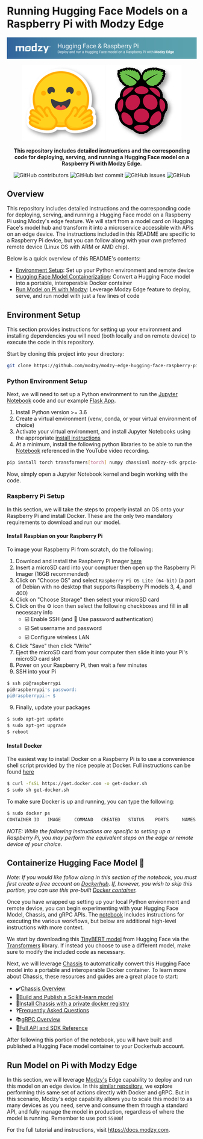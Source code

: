 # Running Hugging Face Models on a Raspberry Pi with Modzy Edge

![Modzy Logo](./images/banner-modzy.png)

<div align="center">

![Hugging Face Logo](./flask-app/app/static/images/hf-logo.png)
![Raspberry Pi Logo](./flask-app/app/static/images/rp.png)

**This repository includes detailed instructions and the corresponding code for deploying, serving, and running a Hugging Face model on a Raspberry Pi with Modzy Edge.**

![GitHub contributors](https://img.shields.io/github/contributors/modzy/modzy-edge-hugging-face-raspberry-pi?logo=GitHub&style=flat)
![GitHub last commit](https://img.shields.io/github/last-commit/modzy/modzy-edge-hugging-face-raspberry-pi?logo=GitHub&style=flat)
![GitHub issues](https://img.shields.io/github/issues-raw/modzy/modzy-edge-hugging-face-raspberry-pi?logo=github&style=flat)
![GitHub](https://img.shields.io/github/license/modzy/modzy-edge-hugging-face-raspberry-pi?logo=apache&style=flat)

</div>

## Overview

This repository includes detailed instructions and the corresponding code for deploying, serving, and running a Hugging Face model on a Raspberry Pi using Modzy's edge feature. We will start from a model card on Hugging Face's model hub and transform it into a microservice accessible with APIs on an edge device. The instructions included in this README are specific to a Raspberry Pi device, but you can follow along with your own preferred remote device (Linux OS with ARM or AMD chip).

Below is a quick overview of this README's contents:

* [Environment Setup](#environment-setup): Set up your Python environment and remote device
* [Hugging Face Model Containerization](#containerize-hugging-face-model): Convert a Hugging Face model into a portable, interoperable Docker container
* [Run Model on Pi with Modzy](#run-model-on-pi-with-modzy-edge): Leverage Modzy Edge feature to deploy, serve, and run model with just a few lines of code

## Environment Setup

This section provides instructions for setting up your environment and installing dependencies you will need (both locally and on remote device) to execute the code in this repository.

Start by cloning this project into your directory:

```bash
git clone https://github.com/modzy/modzy-edge-hugging-face-raspberry-pi.git
```

### Python Environment Setup

Next, we will need to set up a Python environment to run the [Jupyter Notebook](./Hugging%20Face%20%26%20Raspberry%20Pi%20with%20Modzy%20Edge.ipynb) code and our example [Flask App](./flask-app/README.md).

1. Install Python version >= 3.6
2. Create a virtual environment (venv, conda, or your virtual environment of choice)
3. Activate your virtual environment, and install Jupyter Notebooks using the appropriate [install instructions](https://jupyter.org/install)
4. At a minimum, install the following python libraries to be able to run the [Notebook](./Hugging%20Face%20%26%20Raspberry%20Pi%20Tech%20Talk.ipynb) referenced in the YouTube video recording.

```bash
pip install torch transformers[torch] numpy chassisml modzy-sdk grpcio~=1.50.0 protobuf~=4.21.9 google-api-core~=2.8.1
```

Now, simply open a Jupyter Notebook kernel and begin working with the code.

### Raspberry Pi Setup

In this section, we will take the steps to properly install an OS onto your Raspberry Pi and install Docker. These are the only two mandatory requirements to download and run our model. 

#### Install Raspbian on your Raspberry Pi
To image your Raspberry Pi from scratch, do the following:
1. Download and install the Raspberry Pi Imager [here](https://www.raspberrypi.com/software/)
2. Insert a microSD card into your comptuer then open up the Raspberry Pi Imager (16GB recommended)
3. Click on "Choose OS" and select `Raspberry Pi OS Lite (64-bit)` (a port of Debian with no desktop that supports Raspberry Pi models 3, 4, and 400)
4. Click on "Choose Storage" then select your microSD card
5. Click on the ⚙️ icon then select the following checkboxes and fill in all necessary info
    * ☑️ Enable SSH (and 🔘 Use password authentication)
    * ☑️ Set username and password
    * ☑️ Configure wireless LAN
5. Click "Save" then click "Write"
6. Eject the microSD card from your computer then slide it into your Pi's microSD card slot
7. Power on your Raspberry Pi, then wait a few minutes
8. SSH into your Pi

```bash
$ ssh pi@raspberrypi
pi@raspberrypi's password:
pi@raspberrypi:~ $
```

9. Finally, update your packages

```bash
$ sudo apt-get update
$ sudo apt-get upgrade
$ reboot
```

#### Install Docker
The easiest way to install Docker on a Raspberry Pi is to use a convenience shell script provided by the nice people at Docker. Full instructions can be found [here](https://docs.docker.com/engine/install/debian/)

```bash
$ curl -fsSL https://get.docker.com -o get-docker.sh
$ sudo sh get-docker.sh
```

To make sure Docker is up and running, you can type the following:

```bash
$ sudo docker ps
CONTAINER ID   IMAGE     COMMAND   CREATED   STATUS    PORTS     NAMES
```

*NOTE: While the following instructions are specific to setting up a Raspberry Pi, you may perform the equivalent steps on the edge or remote device of your choice.*

## Containerize Hugging Face Model :hugs:

*Note: If you would like follow along in this section of the notebook, you must first create a free account on [Dockerhub](https://hub.docker.com/signup). If, however, you wish to skip this portion, you can use this pre-built [Docker container](https://hub.docker.com/repository/docker/modzy/tinybert-arm).*

Once you have wrapped up setting up your local Python environment and remote device, you can begin experimenting with your Hugging Face Model, Chassis, and gRPC APIs. The [notebook](./Hugging%20Face%20%26%20Raspberry%20Pi%20with%20Modzy%20Edge.ipynb) includes instructions for executing the various workflows, but below are additional high-level instructions with more context.

We start by downloading this [TinyBERT model](https://huggingface.co/gokuls/BERT-tiny-emotion-intent?text=I+like+you.+I+love+you) from Hugging Face via the [Transformers](https://huggingface.co/docs/transformers/main/en/index) library. If instead you choose to use a different model, make sure to modify the included code as necessary.

Next, we will leverage [Chassis](https://chassis.ml) to automatically convert this Hugging Face model into a portable and interoperable Docker container. To learn more about Chassis, these resources and guides are a great place to start:
* ✔️[Chassis Overview](https://chassis.ml/conceptual-guides/overview/)
* 🚧[Build and Publish a Scikit-learn model](https://chassis.ml/tutorials/ds-connect/)
* 🔌[Install Chassis with a private docker registry](https://chassis.ml/how-to-guides/private-registry/)
* ❓[Frequently Asked Questions](https://chassis.ml/common-errors/)
* 📚[gRPC Overview](https://chassis.ml/conceptual-guides/grpc/)
* 📑[Full API and SDK Reference](https://chassis.ml/service-reference/)

After following this portion of the notebook, you will have built and published a Hugging Face model container to your Dockerhub account.

## Run Model on Pi with Modzy Edge

In this section, we will leverage [Modzy's](https://modzy.com) Edge capability to deploy and run this model on an edge device. In this [similar repository](https://github.com/modzy/hugging-face-raspberry-pi), we explore performing this same set of actions directly with Docker and gRPC. But in this scenario, Modzy's edge capability allows you to scale this model to as many devices as you need, serve and consume them through a standard API, and fully manage the model in production, regardless of where the model is running. Remember to use port `55000`!

For the full tutorial and instructions, visit https://docs.modzy.com.
